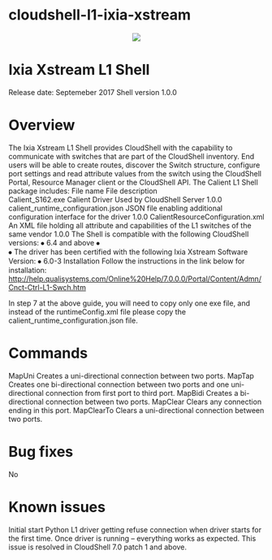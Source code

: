 # cloudshell-l1-ixia-xstream
<p align="center">
<img src="https://github.com/QualiSystems/devguide_source/raw/master/logo.png"></img>
</p>

# Ixia Xstream L1 Shell
Release date: Septemeber 2017
Shell version 1.0.0


# Overview
The Ixia Xstream L1 Shell provides CloudShell with the capability to communicate with switches that are part of the CloudShell inventory.
End users will be able to create routes, discover the Switch structure, configure port settings and read attribute values from the switch using the CloudShell Portal, Resource Manager client or the CloudShell API.
The Calient L1 Shell package includes: 
File name	File description	
Calient_S162.exe	Calient Driver Used by CloudShell Server	1.0.0
calient_runtime_configuration.json	JSON file enabling additional configuration interface for the driver 1.0.0
CalientResourceConfiguration.xml	An XML file holding all attribute and capabilities of the  L1 switches of the same vendor	1.0.0
The Shell is compatible with the following CloudShell versions:
⦁	6.4 and above
⦁	
⦁	The driver has been certified with the following Ixia Xstream Software Version:
⦁	6.0-3
Installation
Follow the instructions in the link below for installation:
http://help.qualisystems.com/Online%20Help/7.0.0.0/Portal/Content/Admn/Cnct-Ctrl-L1-Swch.htm 

In step 7 at the above guide, you will need to copy only one exe file, and instead of the runtimeConfig.xml file please copy the calient_runtime_configuration.json file.

# Commands

MapUni	Creates a uni-directional connection between two ports.
MapTap	Creates one bi-directional connection between two ports and one uni-directional connection from first port to third port.
MapBidi	Creates a bi-directional connection between two ports.
MapClear	Clears any connection ending in this port.
MapClearTo	Clears a uni-directional connection between two ports.


# Bug fixes
No
	


# Known issues
Initial start	Python L1 driver getting refuse connection when driver starts for the first time. Once driver is running – everything works as expected.
This issue is resolved in CloudShell 7.0 patch 1 and above.

